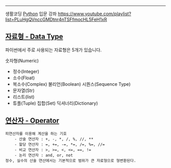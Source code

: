 ___
생활코딩 [Python](https://youtube.com/playlist?list=PLuHgQVnccGMDtnr4nTSFfmocHL5FeH1xR&si=-APeO-1C-rPpM8lZ) 입문 강좌
https://www.youtube.com/playlist?list=PLuHgQVnccGMDtnr4nTSFfmocHL5FeH1xR

## [자료형 - Data Type ](https://ctkim.tistory.com/entry/Python-%EC%9E%85%EB%AC%B8-%EA%B0%95%EC%A2%8C-5-%EC%9E%90%EB%A3%8C%ED%98%95Date-Type%EC%9D%98-%EC%A2%85%EB%A5%98)

파이썬에서 주로 사용되는 자료형은 5개가 있습니다.

숫자형(Numeric)
- 정수(Integer)
- 소수(Float)
- 복소수(Complex)
불리언(Boolean)
시퀀스(Sequence Type)
- 문자열(Str)
- 리스트(list)
- 튜플(Tuple)
집합(Set)
딕셔너리(Dictionary)

## [연산자 - Operator](https://velog.io/@skarb4788/%ED%8C%8C%EC%9D%B4%EC%8D%AC-%EA%B8%B0%EC%B4%88-%EC%97%B0%EC%82%B0%EC%9E%901)


```
피연산자를 이용해 계산을 하는 기호
    - 산술 연산자 : +, -, *, /, %, //, **
    - 할당 연산자 : =, +=, -=, *=, /=, %=, //=
    - 비교 연산자 : >, >=, <, <=, ==, !=
    - 논리 연산자 : and, or, not
정수, 실수의 산술 연산에서는 기본적으로 범위가 큰 자료형으로 형변환된다.
```

